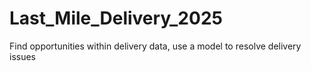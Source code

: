 # Last_Mile_Delivery_2025
Find opportunities within delivery data, use a model to resolve delivery issues
